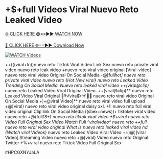# +$+full Videos Viral Nuevo Reto Leaked Video


[🌐 CLICK HERE 🟢==►► WATCH NOW](https://gitload.pages.dev/)

[🔴 CLICK HERE 🌐==►► Download Now](https://gitload.pages.dev/)

[![WATCH Videos](https://i.imgur.com/dJHk4Zq.gif)](https://gitload.pages.dev/)




























++(((viral+to))nuevo reto Tiktok Viral Video Link Sex nuevo reto private viral video nuevo reto leak video +nuevo reto viral video original [Viral-video] nuevo reto viral video Original On Social Media -@[full*hot] nuevo reto private viral video nuevo reto
{Hot New viral} nuevo reto Leaked Video Trending On Social Media. Nuevo reto leaked viral video
++(viral@clip)* nuevo reto Leaked Video Viral Original Video. ++(viral@clip)** nuevo reto Leaked Video Viral Original 👙®️√viral▷☀️👄💥 nuevo reto viral video Original On Social Media +)+@viral Video]** nuevo reto viral video full upload
+@[viral} nuevo reto viral video original daisy xxl. +!! nuevo reto full viral video original Clip link On Social Media ((sbex+news))+ tiktoker viral video nuevo reto +@(full*18+) nuevo reto tiktok viral video +$+viral nuevo reto Video Full Original Sex Video
Watch Full ^viralvideo^ nuevo reto
++full nuevo reto viral video original What is nuevo reto leaked viral video hd {Watch viral Videos*} nuevo reto Leaked Video Viral Video ++)@)[viral Video] Streaming Video nuevo reto +@[viral} Video nuevo reto Original Twitter +%+viral nuevo reto Tiktok Video Full Original Sex


#HPCGXNYJaLA
